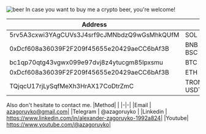 ![beer](https://github.com/user-attachments/assets/c9408f36-b470-466b-b735-08acdb3c4bc7) In case you want to buy me a crypto beer, you're welcome!

|Address |  |
|--|--|
|5rv5A3cxwi3YAgCUVs3J4srf9cJMNbdzQ9wGsMhkQUfM | SOL |
|0xDcf608a36039F2F209f45655e20429aeCC6bAf3B | BNB BSC |
|bc1qp70qtg43vgwx099e97dvj8z4ytucgm85lpxsmu | BTC |
|0xDcf608a36039F2F209f45655e20429aeCC6bAf3B | ETH |
|TQjqcU17rjLySqfMeXh3HrAX17CoDtrZmC | TRON USDT |

Also don't hesitate to contact me.
|Method| |
|-|-|
|Email | azagoruyko@gmail.com|
|Telegram | @azagoruyko |
|Linkedin | https://www.linkedin.com/in/alexander-zagoruyko-1992a824|
|Youtube|  https://www.youtube.com/@azagoruyko|

